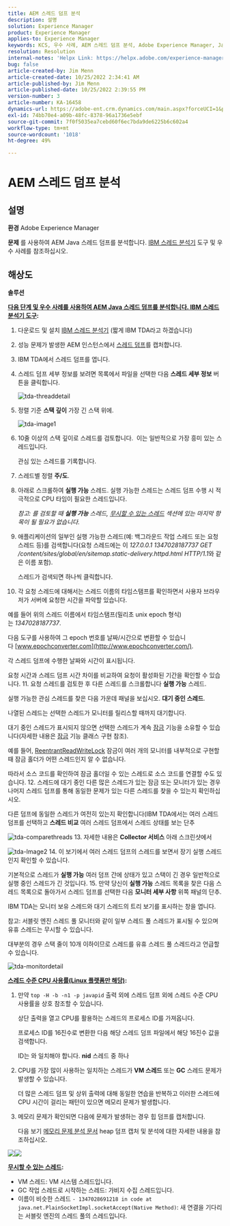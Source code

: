 ```yaml
---
title: AEM 스레드 덤프 분석
description: 설명
solution: Experience Manager
product: Experience Manager
applies-to: Experience Manager
keywords: KCS, 우수 사례, AEM 스레드 덤프 분석, Adobe Experience Manager, Java, IBM 스레드 분석기
resolution: Resolution
internal-notes: 'Helpx Link: https://helpx.adobe.com/experience-manager/kb/thread-dump-analysis.html'
bug: false
article-created-by: Jim Menn
article-created-date: 10/25/2022 2:34:41 AM
article-published-by: Jim Menn
article-published-date: 10/25/2022 2:39:55 PM
version-number: 3
article-number: KA-16458
dynamics-url: https://adobe-ent.crm.dynamics.com/main.aspx?forceUCI=1&pagetype=entityrecord&etn=knowledgearticle&id=6fb11892-0d54-ed11-bba2-6045bd006b4b
exl-id: 74bb70e4-a09b-48fc-8378-96a1736e5ebf
source-git-commit: 7f0f5035ea7cebd60f6ec7bda9de6225b6c602a4
workflow-type: tm+mt
source-wordcount: '1018'
ht-degree: 49%

---
```


# AEM 스레드 덤프 분석

## 설명


<b>환경</b>
Adobe Experience Manager

<b>문제</b>
를 사용하여 AEM Java 스레드 덤프를 분석합니다. [IBM 스레드 분석기](https://www.ibm.com/support/pages/ibm-thread-and-monitor-dump-analyzer-java-tmda) 도구 및 우수 사례를 참조하십시오.


## 해상도


<b>솔루션</b>

<u><b>다음 단계 및 우수 사례를 사용하여 AEM Java 스레드 덤프를 분석합니다. <a data-ol-has-click-handler="" href="https://www.ibm.com/support/pages/ibm-thread-and-monitor-dump-analyzer-java-tmda">IBM 스레드 분석기</a> 도구</b></u><b>:</b>

1. 다운로드 및 설치 [IBM 스레드 분석기](https://www.ibm.com/support/pages/ibm-thread-and-monitor-dump-analyzer-java-tmda) (짧게 IBM TDA라고 하겠습니다)
2. 성능 문제가 발생한 AEM 인스턴스에서 [스레드 덤프](https://helpx.adobe.com/experience-manager/kb/thread-dumps-collection-analysis.html)를 캡처합니다.
3. IBM TDA에서 스레드 덤프를 엽니다.
4. 스레드 덤프 세부 정보를 보려면 목록에서 파일을 선택한 다음 <b>스레드 세부 정보</b> 버튼을 클릭합니다.

   ![tda-threaddetail](https://helpx.adobe.com/content/dam/help/en/experience-manager/kb/thread-dump-analysis/_jcr_content/main-pars/image_1587732783/tda-threaddetail.png "tda-threaddetail")
5. 정렬 기준 <b>스택 깊이</b> 가장 긴 스택 위에.

   ![tda-image1](https://helpx.adobe.com/content/dam/help/en/experience-manager/kb/thread-dump-analysis/_jcr_content/main-pars/image/tda-image1.png)
6. 10줄 이상의 스택 깊이로 스레드를 검토합니다.  이는 일반적으로 가장 흥미 있는 스레드입니다.

   관심 있는 스레드를 기록합니다.
7. 스레드별 정렬 <b>주/도</b>.
8. 아래로 스크롤하여 <b>실행 가능</b> 스레드. 실행 가능한 스레드는 스레드 덤프 수행 시 적극적으로 CPU 타임이 필요한 스레드입니다.

   *참고: 를 검토할 때 <b>실행 가능</b> 스레드, [무시할 수 있는 스레드](https://helpx.adobe.com/kr/experience-manager/kb/thread-dump-analysis.html#ignorethreads) 섹션에 있는 마지막 항목이 될 필요가 없습니다.*


9. 애플리케이션의 일부인 실행 가능한 스레드(예: 백그라운드 작업 스레드 또는 요청 스레드 등)를 검색합니다(요청 스레드에는 이 *127.0.0.1 1347028187737 GET /content/sites/global/en/sitemap.static-delivery.httpd.html HTTP/1.1*&#x200B;와 같은 이름 포함).

   스레드가 검색되면 하나씩 클릭합니다.
10. 각 요청 스레드에 대해서는 스레드 이름의 타임스탬프를 확인하면서 사용자 브라우저가 서버에 요청한 시간을 파악할 있습니다.

   예를 들어 위의 스레드 이름에서 타임스탬프(밀리초 unix epoch 형식)는 *1347028187737*.

   다음 도구를 사용하여 그 epoch 번호를 날짜/시간으로 변환할 수 있습니다 [www.epochconverter.com](http://www.epochconverter.com/).

   각 스레드 덤프에 수행한 날짜와 시간이 표시됩니다.

   요청 시간과 스레드 덤프 시간 차이를 비교하여 요청이 활성화된 기간을 확인할 수 있습니다.
11. 요청 스레드를 검토한 후 다른 스레드를 스크롤합니다 <b>실행 가능</b> 스레드.

   실행 가능한 관심 스레드를 찾은 다음 가운데 패널을 보십시오. <b>대기 중인 스레드</b>.

   나열된 스레드는 선택한 스레드가 모니터를 릴리스할 때까지 대기합니다.

   대기 중인 스레드가 표시되지 않으면 선택한 스레드가 계속 [잠금](http://docs.oracle.com/javase/1.5.0/docs/api/java/util/concurrent/locks/Lock.html) 기능을 소유할 수 있습니다(자세한 내용은 [잠금](http://docs.oracle.com/javase/1.5.0/docs/api/java/util/concurrent/locks/Lock.html) 기능 클래스 구현 참조).

   예를 들어, [ReentrantReadWriteLock](http://docs.oracle.com/javase/1.5.0/docs/api/java/util/concurrent/locks/ReentrantReadWriteLock.html) 잠금이 여러 개의 모니터를 내부적으로 구현할 때 잠금 홀더가 어떤 스레드인지 알 수 없습니다.

   따라서 소스 코드를 확인하여 잠금 홀더일 수 있는 스레드로 소스 코드를 연결할 수도 있습니다.
12. 스레드에 대기 중인 다른 많은 스레드가 있는 잠금 또는 모니터가 있는 경우 나머지 스레드 덤프를 통해 동일한 문제가 있는 다른 스레드를 찾을 수 있는지 확인하십시오.

   다른 덤프에 동일한 스레드가 여전히 있는지 확인합니다(IBM TDA에서는 여러 스레드 덤프를 선택하고 <b>스레드 비교</b> 여러 스레드 덤프에서 스레드 상태를 보는 단추

   ![tda-comparethreads](https://helpx.adobe.com/content/dam/help/en/experience-manager/kb/thread-dump-analysis/_jcr_content/main-pars/image_1159496390/tda-comparethreads.png)
13. 자세한 내용은 <b>Collector 서비스</b> 아래 스크린샷에서

   ![tda-Image2](https://helpx.adobe.com/content/dam/help/en/experience-manager/kb/thread-dump-analysis/_jcr_content/main-pars/image_1730877898/tda-Image2.png)
14. 이 보기에서 여러 스레드 덤프의 스레드를 보면서 장기 실행 스레드인지 확인할 수 있습니다.

   기본적으로 스레드가 <b>실행 가능</b> 여러 덤프 간에 상태가 있고 스택이 긴 경우 일반적으로 실행 중인 스레드가 긴 것입니다.
15. 만약 당신이 <b>실행 가능</b> 스레드 목록을 찾은 다음 스레드 목록으로 돌아가서 스레드 덤프를 선택한 다음 <b>모니터 세부 사항</b> 위쪽 패널의 단추.

   IBM TDA는 모니터 보유 스레드와 대기 스레드의 트리 보기를 표시하는 창을 엽니다.

   참고: 서블릿 엔진 스레드 풀 모니터와 같이 일부 스레드 풀 스레드가 표시될 수 있으며 유휴 스레드는 무시할 수 있습니다.

   대부분의 경우 스택 줄이 10개 이하이므로 스레드를 유휴 스레드 풀 스레드라고 언급할 수 있습니다.

   ![tda-monitordetail](https://helpx.adobe.com/content/dam/help/en/experience-manager/kb/thread-dump-analysis/_jcr_content/main-pars/image_1106466084/tda-monitordetail.png)




<u><b>스레드 수준 CPU 사용률(Linux 플랫폼만 해당)</b></u><b>:</b>

1. 만약 `top -H -b -n1 -p javapid` 출력 외에 스레드 덤프 외에 스레드 수준 CPU 사용률을 상호 참조할 수 있습니다.

   상단 출력을 열고 CPU를 활용하는 스레드의 프로세스 ID를 가져옵니다.

   프로세스 ID를 16진수로 변환한 다음 해당 스레드 덤프 파일에서 해당 16진수 값을 검색합니다.

   ID는 와 일치해야 합니다. <b>nid</b> 스레드 중 하나
2. CPU를 가장 많이 사용하는 일치하는 스레드가 <b>VM 스레드</b> 또는 <b>GC</b> 스레드 문제가 발생할 수 있습니다.

   더 많은 스레드 덤프 및 상위 출력에 대해 동일한 연습을 반복하고 이러한 스레드에 CPU 시간이 걸리는 패턴이 있으면 메모리 문제가 발생합니다.
3. 메모리 문제가 확인되면 다음에 문제가 발생하는 경우 힙 덤프를 캡처합니다.

   다음 보기 [메모리 문제 분석 문서](https://experienceleague.adobe.com/docs/experience-cloud-kcs/kbarticles/KA-17482.html?lang=ko-KR) heap 덤프 캡처 및 분석에 대한 자세한 내용을 참조하십시오.


![](https://helpx.adobe.com/libs/cq/ui/resources/0.gif)![](https://helpx.adobe.com/libs/cq/ui/resources/0.gif)

<b><u>무시할 수 있는 스레드</u>:</b>

- VM 스레드: VM 시스템 스레드입니다.
- GC 작업 스레드로 시작하는 스레드: 가비지 수집 스레드입니다.
- 이름이 비슷한 스레드 `- 1347028691218 in code at java.net.PlainSocketImpl.socketAccept(Native Method)`: 새 연결을 기다리는 서블릿 엔진의 스레드 풀의 스레드입니다.
